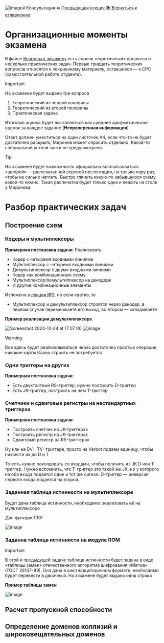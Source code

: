 ![image](https://github.com/user-attachments/assets/157f03d3-001b-4274-b5aa-b62e2c884051)# Консультация
[⬅️ Предыдущая лекция](../Lectures/lecture-6.md)
[📚 Вернуться к оглавлению](../README.md)


# Организационные моменты экзамена
В файле [Вопросы к экзамену](exam_tasks.md) есть список теоретических вопросов и несколько практических задач. Первые тридцать теоретических вопросов относятся к лекционному материалу, оставшиеся — к СРС (самостоятельной работе студента). 

> [!important]
> На экзамене будет выдано три вопроса
> 1. Теоретический из первой половины
> 2. Теоретический из второй половины
> 3. Практическая задача

Итоговая оценка будет выставляться как среднее арифметическое оценок за каждое задание (**Непроверенная информация**)

Ответ должен уместиться на один листочек А4, если что-то не будет достаточно раскрыто, Миронов может спросить отдельно. Какой-то специальной устной части не предусмотрено.

> [!tip]
> На экзамене будет возможность официально воспользоваться «шпорой» — распечатанной версией презентации, но только пару раз, чтобы не сильно наглеть.
> Быстро глянуть какую-то забывшуюся схему, какой-то нюанс.
> Такая распечатка будет только одна и лежать на столе у Миронова

# Разбор практических задач
## Построение схем
### Кодеры и мультиплексоры
**Примерная постановка задачи**: 
Реализовать
- Кодер с четыремя входными линиями
- Мультиплексор с четыремя входными линиями
- Демультиплексор с двумя входными линиями
- Кодер как комбинационную схему
- Мультиплексор/лемультиплексор на декодере
- И другие комбинационные элементы

Изложено в [лекции №3](../Lectures/lecture-3.md), но если кратко, то
- Мультиплексор и демультиплексор строятся через декодер, в первом случае перемножаете его выход, во втором — складываете

**Пример реализации демультиплексора**

![Screenshot 2024-12-24 at 17 07 00](https://github.com/user-attachments/assets/9d479c87-3f6e-41aa-b9f1-50ea83077555)
![image](https://github.com/user-attachments/assets/072ab724-349d-4cc3-bbb0-9d4aede99d3e)

> [!warning]
> Все здесь будет реализовываться через достаточно простые операции, никакие карты Карно строить не потребуется

### Одни триггеры на других
**Примерная постановка задачи**: 
- Есть двухтактный RS-триггер, нужно построить D-триггер
- Есть JK-триггер, построить на нем T-триггер

### Счетчики и сдвиговые регистры на нестандартных триггерах
**Примерная постановка задачи**: 
- Построить счетчик на JK-триггерах
- Построить регистр на JK-триггерах
- Сдвиговый регистр на RS-триггерах

Ну или на DV-, TV- триггере, просто на Verbot подаем единицу, чтобы низвести их до D и T

То есть нужно поколдовать со входами, чтобы получить из JK D или T триггер. Нужно вспомнить, что T-триггер это такой же JK, но у которого на оба входа подается один и тот же сигнал. D-триггер — инверсия первого входа подается на второй. 

### Заданная таблица истинности на мультиплексоре
Будет дана таблица истинности, необходимо реализовать её на мультиплексоре

Для функции 1001

![image](https://github.com/user-attachments/assets/dd495a39-bca9-424b-aa16-baf290812a07)


### Заданна таблица истинности на модуле ROM

>[!important]
>В этой и предыдущей задаче таблица истинности будет задана в виде «таблицы замен» отечественного алгоритма шифрования «Магма» (ГОСТ 28147-89). Она дана в шестнадцатиричном формате, необходимо будет перевести в двоичный. На экзамене будет выдана одна строка

**Пример таблицы замен**

![image](https://github.com/user-attachments/assets/c13384c0-cc66-4263-870d-be3c91e583ff)

## Расчет пропускной способности

## Определение доменов коллизий и широковещательных доменов
